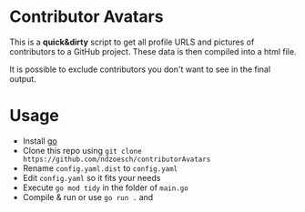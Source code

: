 # Contributor Avatars

This is a **quick&dirty** script to get all profile URLS and pictures of contributors to a GitHub project.
These data is then compiled into a html file.

It is possible to exclude contributors you don't want to see in the final output.

# Usage

- Install [go](https://golang.org/)
- Clone this repo using `git clone https://github.com/ndzoesch/contributorAvatars`
- Rename `config.yaml.dist` to `config.yaml`
- Edit `config.yaml` so it fits your needs
- Execute `go mod tidy` in the folder of `main.go` 
- Compile & run or use `go run .` and 